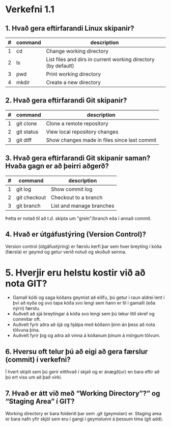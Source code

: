 # Verkefni 1.1
## 1. Hvað gera eftirfarandi Linux skipanir?
| # | command | description                                                   |
|---|---------|---------------------------------------------------------------|
| 1 | cd      | Change working directory                                      |
| 2 | ls      | List files and dirs in current working directory (by default) |
| 3 | pwd     | Print working directory                                       |
| 4 | mkdir   | Create a new directory                                        |

## 2. Hvað gera eftirfarandi Git skipanir?
| # | command    | description                                   |
|---|------------|-----------------------------------------------|
| 1 | git clone  | Clone a remote repository                     |
| 2 | git status | View local repository changes                 |
| 3 | git diff   | Show changes made in files since last commit  |

## 3. Hvað gera eftirfarandi Git skipanir saman? Hvaða gagn er að þeirri aðgerð? 
| # | command      | description              |
|---|--------------|--------------------------|
| 1 | git log      | Show commit log          |
| 2 | git checkout | Checkout to a branch     |
| 3 | git branch   | List and manage branches |

Þetta er notað til að t.d. skipta um "grein"/branch eða í annað commit.

## 4. Hvað er útgáfustýring (Version Control)?
Version control (útgáfustýring) er færslu kerfi þar sem hver breyting í kóða (færsla) er geymd og getur verið notuð og skoðuð seinna.

# 5. Hverjir eru helstu kostir við að nota GIT?
* Gamall kóði og saga kóðans geymist að eilífu, þú getur í raun aldrei lent í því að eyða og svo tapa kóða svo lengi sem hann er til í gamalli (eða nýrri) færslu.
* Auðvelt að sjá breytingar á kóða svo lengi sem þú tekur lítil skref og commitar oft.
* Auðvelt fyrir aðra að śjá og hjálpa með kóðann þinn án þess að nota tölvuna þína.
* Auðvelt fyrir þig og aðra að vinna á kóðanum þínum á mörgum tölvum.

## 6. Hversu oft telur þú að eigi að gera færslur (commit) í verkefni?
Í hvert skipti sem þú gerir eitthvað í skjali og er ánægð(ur) en bara eftir að þú ert viss um að það virki.

## 7. Hvað er átt við með “Working Directory”?” og “Staging Area” í GIT?
Working directory er bara folderið þar sem .git (geymslan) er. Staging area er bara nafn yfir skjöl sem eru í gangi í geymslunni á þessum tíma (git add).